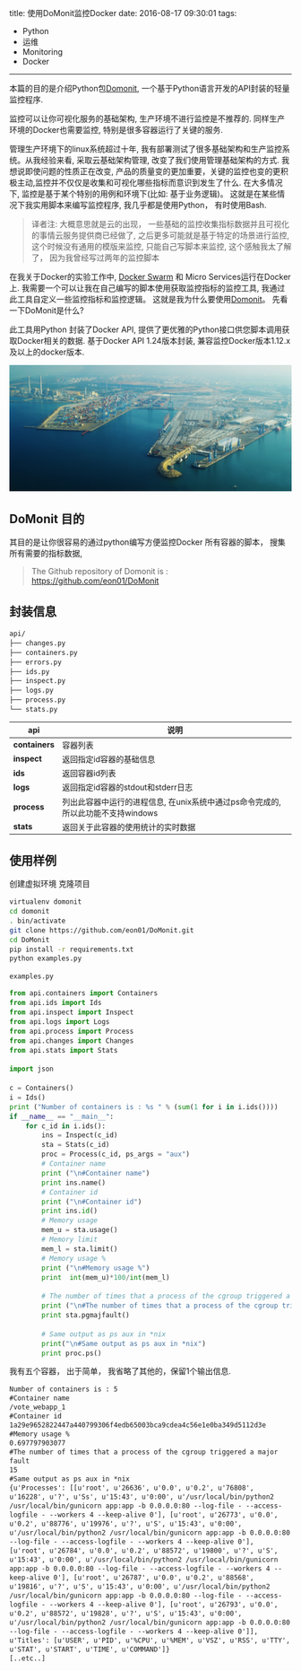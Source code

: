 title: 使用DoMonit监控Docker
date: 2016-08-17 09:30:01
tags: 
- Python
- 运维
- Monitoring
- Docker
---

本篇的目的是介绍Python包[Domonit](https://github.com/eon01/DoMonit), 一个基于Python语言开发的API封装的轻量监控程序.

监控可以让你可视化服务的基础架构, 生产环境不进行监控是不推荐的. 同样生产环境的Docker也需要监控, 特别是很多容器运行了关键的服务.

管理生产环境下的linux系统超过十年, 我有部署测试了很多基础架构和生产监控系统。从我经验来看, 采取云基础架构管理, 改变了我们使用管理基础架构的方式. 我想说即使问题的性质正在改变, 产品的质量变的更加重要，关键的监控也变的更积极主动,监控并不仅仅是收集和可视化哪些指标而意识到发生了什么. 在大多情况下, 监控是基于某个特别的用例和环境下(比如: 基于业务逻辑)。 这就是在某些情况下我实用脚本来编写监控程序, 我几乎都是使用Python， 有时使用Bash.

> 译者注: 大概意思就是云的出现， 一些基础的监控收集指标数据并且可视化的事情云服务提供商已经做了, 之后更多可能就是基于特定的场景进行监控, 这个时候没有通用的模版来监控, 只能自己写脚本来监控, 这个感触我太了解了， 因为我曾经写过两年的监控脚本


在我关于Docker的实验工作中, [Docker Swarm](https://docs.docker.com/swarm/) 和 Micro Services运行在Docker上. 我需要一个可以让我在自己编写的脚本使用获取监控指标的监控工具, 我通过此工具自定义一些监控指标和监控逻辑。 这就是我为什么要使用[Domonit](https://github.com/eon01/DoMonit)。 先看一下DoMonit是什么?

此工具用Python 封装了Docker API, 提供了更优雅的Python接口供您脚本调用获取Docker相关的数据. 基于Docker API 1.24版本封装, 兼容监控Docker版本1.12.x及以上的docker版本.


![码头鸟瞰图](/uploads/images/ashdod-port-aerial-view.jpeg "cover")


## DoMonit 目的

其目的是让你很容易的通过python编写方便监控Docker 所有容器的脚本， 搜集所有需要的指标数据,  

> The Github repository of Domonit is : https://github.com/eon01/DoMonit

## 封装信息

```bash
api/
├── changes.py
├── containers.py
├── errors.py
├── ids.py
├── inspect.py
├── logs.py
├── process.py
└── stats.py
```

api|说明
---|---
**containers**| 容器列表
**inspect**|返回指定id容器的基础信息
**ids**|返回容器id列表
**logs**|返回指定id容器的stdout和stderr日志
**process**|列出此容器中运行的进程信息, 在unix系统中通过ps命令完成的, 所以此功能不支持windows
**stats**|返回关于此容器的使用统计的实时数据

## 使用样例

创建虚拟环境 克隆项目

```bash
virtualenv domonit
cd domonit 
. bin/activate
git clone https://github.com/eon01/DoMonit.git
cd DoMonit
pip install -r requirements.txt
python examples.py
```

`examples.py`

```python
from api.containers import Containers
from api.ids import Ids
from api.inspect import Inspect
from api.logs import Logs
from api.process import Process
from api.changes import Changes
from api.stats import Stats

import json

c = Containers()
i = Ids()
print ("Number of containers is : %s " % (sum(1 for i in i.ids())))
if __name__ == "__main__":
    for c_id in i.ids():
        ins = Inspect(c_id)
        sta = Stats(c_id)
        proc = Process(c_id, ps_args = "aux")
        # Container name
        print ("\n#Container name")
        print ins.name()
        # Container id
        print ("\n#Container id")
        print ins.id()
        # Memory usage
        mem_u = sta.usage()
        # Memory limit
        mem_l = sta.limit()
        # Memory usage %
        print ("\n#Memory usage %")
        print  int(mem_u)*100/int(mem_l)

        # The number of times that a process of the cgroup triggered a "major fault"
        print ("\n#The number of times that a process of the cgroup triggered a major fault")
        print sta.pgmajfault()

        # Same output as ps aux in *nix
        print("\n#Same output as ps aux in *nix")
        print proc.ps()
```

我有五个容器， 出于简单， 我省略了其他的，保留1个输出信息.


```text
Number of containers is : 5 
#Container name
/vote_webapp_1
#Container id
1a29e9652822447a440799306f4edb65003bca9cdea4c56e1e0ba349d5112d3e
#Memory usage %
0.697797903077
#The number of times that a process of the cgroup triggered a major fault
15
#Same output as ps aux in *nix
{u'Processes': [[u'root', u'26636', u'0.0', u'0.2', u'76808', u'16228', u'?', u'Ss', u'15:43', u'0:00', u'/usr/local/bin/python2 /usr/local/bin/gunicorn app:app -b 0.0.0.0:80 --log-file - --access-logfile - --workers 4 --keep-alive 0'], [u'root', u'26773', u'0.0', u'0.2', u'88776', u'19976', u'?', u'S', u'15:43', u'0:00', u'/usr/local/bin/python2 /usr/local/bin/gunicorn app:app -b 0.0.0.0:80 --log-file - --access-logfile - --workers 4 --keep-alive 0'], [u'root', u'26784', u'0.0', u'0.2', u'88572', u'19800', u'?', u'S', u'15:43', u'0:00', u'/usr/local/bin/python2 /usr/local/bin/gunicorn app:app -b 0.0.0.0:80 --log-file - --access-logfile - --workers 4 --keep-alive 0'], [u'root', u'26787', u'0.0', u'0.2', u'88568', u'19816', u'?', u'S', u'15:43', u'0:00', u'/usr/local/bin/python2 /usr/local/bin/gunicorn app:app -b 0.0.0.0:80 --log-file - --access-logfile - --workers 4 --keep-alive 0'], [u'root', u'26793', u'0.0', u'0.2', u'88572', u'19828', u'?', u'S', u'15:43', u'0:00', u'/usr/local/bin/python2 /usr/local/bin/gunicorn app:app -b 0.0.0.0:80 --log-file - --access-logfile - --workers 4 --keep-alive 0']], u'Titles': [u'USER', u'PID', u'%CPU', u'%MEM', u'VSZ', u'RSS', u'TTY', u'STAT', u'START', u'TIME', u'COMMAND']}
[..etc..]
```

